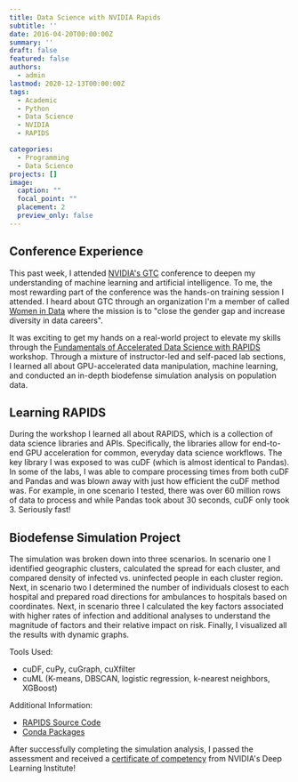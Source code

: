 ```yaml
---
title: Data Science with NVIDIA Rapids
subtitle: ''
date: 2016-04-20T00:00:00Z
summary: ''
draft: false
featured: false
authors:
  - admin
lastmod: 2020-12-13T00:00:00Z
tags:
  - Academic
  - Python
  - Data Science
  - NVIDIA
  - RAPIDS

categories:
  - Programming
  - Data Science
projects: []
image:
  caption: ""
  focal_point: ""
  placement: 2
  preview_only: false
---
```


## Conference Experience

This past week, I attended [NVIDIA's GTC](https://www.nvidia.com/en-us/gtc/) conference to deepen my understanding of machine learning and artificial intelligence. To me, the most rewarding part of the conference was the hands-on training session I attended. I heard about GTC through an organization I'm a member of called [Women in Data](https://www.womenindata.org/) where the mission is to "close the gender gap and increase diversity in data careers".

It was exciting to get my hands on a real-world project to elevate my skills through the [Fundamentals of Accelerated Data Science with RAPIDS](https://www.nvidia.com/content/dam/en-zz/Solutions/deep-learning/deep-learning-education/DLI-Workshop-Fundamentals-of-Accelerated-Data-Science-with-RAPIDS.pdf) workshop. Through a mixture of instructor-led and self-paced lab sections, I learned all about GPU-accelerated data manipulation, machine learning, and conducted an in-depth biodefense simulation analysis on population data.

## Learning RAPIDS

During the workshop I learned all about RAPIDS, which is a collection of data science libraries and APIs. Specifically, the libraries allow for end-to-end GPU acceleration for common, everyday data science workflows. The key library I was exposed to was cuDF (which is almost identical to Pandas). In some of the labs, I was able to compare processing times from both cuDF and Pandas and was blown away with just how efficient the cuDF method was. For example, in one scenario I tested, there was over 60 million rows of data to process and while Pandas took about 30 seconds, cuDF only took 3. Seriously fast!

## Biodefense Simulation Project

The simulation was broken down into three scenarios. In scenario one I identified geographic clusters, calculated the spread for each cluster, and compared density of infected vs. uninfected people in each cluster region. Next, in scenario two I determined the number of individuals closest to each hospital and prepared road directions for ambulances to hospitals based on coordinates. Next, in scenario three I calculated the key factors associated with higher rates of infection and additional analyses to understand the magnitude of factors and their relative impact on risk. Finally, I visualized all the results with dynamic graphs.

Tools Used:

* cuDF, cuPy, cuGraph, cuXfilter
* cuML (K-means, DBSCAN, logistic regression, k-nearest neighbors, XGBoost)

Additional Information:

* [RAPIDS Source Code](https://github.com/rapidsai)
* [Conda Packages](https://anaconda.org/rapidsai)

After successfully completing the simulation analysis, I passed the assessment and received a [certificate of competency](https://courses.nvidia.com/certificates/41e25296023f4f01ab2b42339591719c) from NVIDIA's Deep Learning Institute!